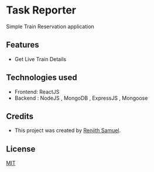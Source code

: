 
# Task Reporter

Simple Train Reservation application


## Features


- Get Live Train Details


## Technologies used

- Frontend: ReactJS
- Backend : NodeJS , MongoDB , ExpressJS , Mongoose

## Credits

 - This project was created by [Renjith Samuel](https://renjithsamuel.onrender.com/). 

## License

[MIT](https://choosealicense.com/licenses/mit/)



